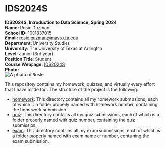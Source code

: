# IDS2024S

**IDS2024S, Introduction to Data Science, Spring 2024**  
**Name:** Rosie Guzman  
**School ID:** 1001837015   
**Email:** rosie.guzman@mavs.uta.edu    
**Department:** University Studies  
**University:** The University of Texas at Arlington  
**Level:**  Junior (3rd year)  
**Position Title:** Student  
**Course Webpage:** [IDS2024S](www.cdslab.org)  
**Photo:**  
![A photo of Rosie](https://lh4.googleusercontent.com/-K7jvRKlNIJsgPxiouSy6jimwEU8LSStZpPurx6Z3UCIUOybtX6QQLiLMo2Nwtnn_a1gCSCjH8g28tTmHXjrTD5Hga3TNYPJT6SZoaOpoShr8zvWPeBG_V32B6irCZaz_fSNxU3xMhYipRLCpnoPIVs)  

This repository contains my homework, quizzes, and virtually every effort that I have made for <course name>. The structure of the project is the following:  

+ [homework](./hw): This directory contains all my homework submissions, each of which is a folder properly named with homework number, containing the homework submission.  
+ [quiz](./quiz): This directory contains all my quiz submissions, each of which is a folder properly named with quiz number, containing the quiz submission.  
+ [exam](./exam): This directory contains all my exam submissions, each of which is a folder properly named with exam name or number, containing the exam submission.  

